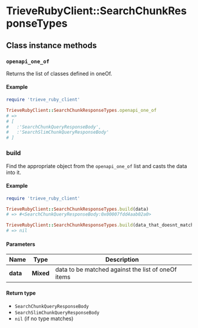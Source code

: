 # TrieveRubyClient::SearchChunkResponseTypes

## Class instance methods

### `openapi_one_of`

Returns the list of classes defined in oneOf.

#### Example

```ruby
require 'trieve_ruby_client'

TrieveRubyClient::SearchChunkResponseTypes.openapi_one_of
# =>
# [
#   :'SearchChunkQueryResponseBody',
#   :'SearchSlimChunkQueryResponseBody'
# ]
```

### build

Find the appropriate object from the `openapi_one_of` list and casts the data into it.

#### Example

```ruby
require 'trieve_ruby_client'

TrieveRubyClient::SearchChunkResponseTypes.build(data)
# => #<SearchChunkQueryResponseBody:0x00007fdd4aab02a0>

TrieveRubyClient::SearchChunkResponseTypes.build(data_that_doesnt_match)
# => nil
```

#### Parameters

| Name | Type | Description |
| ---- | ---- | ----------- |
| **data** | **Mixed** | data to be matched against the list of oneOf items |

#### Return type

- `SearchChunkQueryResponseBody`
- `SearchSlimChunkQueryResponseBody`
- `nil` (if no type matches)

